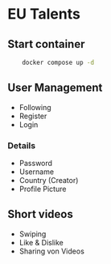 # EU Talents

## Start container

```bash
    docker compose up -d
```

## User Management
- Following
- Register
- Login

### Details
- Password
- Username
- Country (Creator)
- Profile Picture


## Short videos 
- Swiping
- Like & Dislike
- Sharing von Videos
